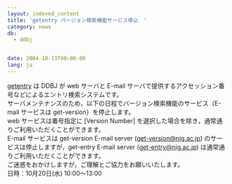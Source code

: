 ```yaml
---
layout: indexed_content
title: 'getentry バージョン検索機能サービス停止　'
category: news
db:
  - ddbj


date: 2004-10-13T00:00:00
lang: ja
---
```


<a href="http://getentry.ddbj.nig.ac.jp/top-j.html">getentry</a> は DDBJ が web サーバと E-mail サーバで提供するアクセッション番号などによるエントリ検索システムです。<br>サーバメンテナンスのため，以下の日程でバージョン検索機能のサービス（E-mail サービスは get-version）を停止します。<br>web サービスは番号指定に [Version Number] を選択した場合を除き，通常通りご利用いただくことができます。<br>E-mail サービスは get-version E-mail server (get-version@nig.ac.jp) のサービスは停止しますが，get-entry E-mail server (get-entry@nig.ac.jp) は通常通りご利用いただくことができます。<br>ご迷惑をおかけしますが，ご理解とご協力をお願いいたします。<br>日時：10月20日(水) 10:00～13:00
